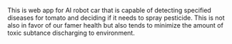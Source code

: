 This is web app for AI robot car that is capable of detecting specified diseases for tomato and deciding if it needs to spray pesticide.
This is not also in favor of our famer health but also tends to minimize the amount of toxic subtance discharging to environment.
